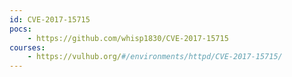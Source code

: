 ```yaml
---
id: CVE-2017-15715
pocs:
    - https://github.com/whisp1830/CVE-2017-15715
courses:
    - https://vulhub.org/#/environments/httpd/CVE-2017-15715/
---
```

